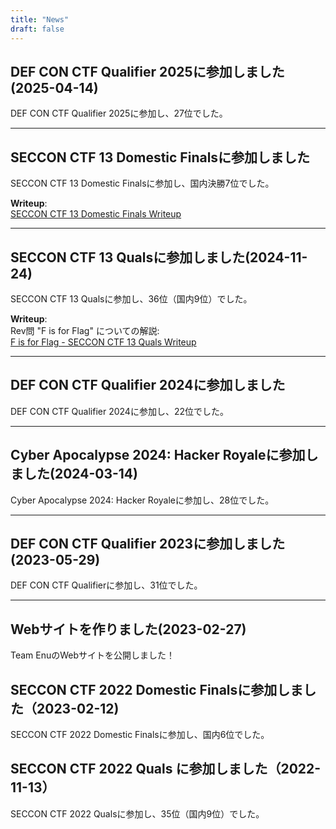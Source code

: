```yaml
---
title: "News"
draft: false
---
```


## DEF CON CTF Qualifier 2025に参加しました(2025-04-14)

DEF CON CTF Qualifier 2025に参加し、27位でした。

---

## SECCON CTF 13 Domestic Finalsに参加しました

SECCON CTF 13 Domestic Finalsに参加し、国内決勝7位でした。

**Writeup**:  
[SECCON CTF 13 Domestic Finals Writeup](https://blog.nflabs.jp/entry/2025/03/28/090000)

---

## SECCON CTF 13 Qualsに参加しました(2024-11-24)

SECCON CTF 13 Qualsに参加し、36位（国内9位）でした。

**Writeup**:  
Rev問 "F is for Flag" についての解説:  
[F is for Flag - SECCON CTF 13 Quals Writeup](https://blog.nflabs.jp/entry/2024/12/05/093000)

---

## DEF CON CTF Qualifier 2024に参加しました

DEF CON CTF Qualifier 2024に参加し、22位でした。

---

## Cyber Apocalypse 2024: Hacker Royaleに参加しました(2024-03-14)

Cyber Apocalypse 2024: Hacker Royaleに参加し、28位でした。

---

## DEF CON CTF Qualifier 2023に参加しました(2023-05-29)

DEF CON CTF Qualifierに参加し、31位でした。


---

## Webサイトを作りました(2023-02-27)

Team EnuのWebサイトを公開しました！


## SECCON CTF 2022 Domestic Finalsに参加しました（2023-02-12)
SECCON CTF 2022 Domestic Finalsに参加し、国内6位でした。


## SECCON CTF 2022 Quals に参加しました（2022-11-13）
SECCON CTF 2022 Qualsに参加し、35位（国内9位）でした。

<!-- ## スタックに関するPwnの勉強会（2022-11-11） -->

<!-- もうすぐSECCON予選ということで、通常の勉強会に加えて、イベントとして昨年のPwn問題を題材に勉強会を開催しました。  	 -->

<!-- - [詳細](../posts/2022111101/) -->
